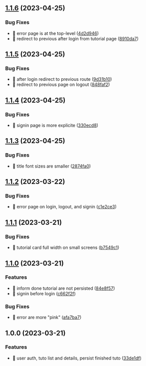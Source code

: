 ## [1.1.6](https://github.com/quibaritaenperdresatrompe/tuto/compare/v1.1.5...v1.1.6) (2023-04-25)

### Bug Fixes

- 🐛 error page is at the top-level ([4d2d946](https://github.com/quibaritaenperdresatrompe/tuto/commit/4d2d9467cd6c6f8064018440f7cf709d1baa4a54))
- 🐛 redirect to previous after login from tutorial page ([8910da7](https://github.com/quibaritaenperdresatrompe/tuto/commit/8910da7c859743a3fdc349950ab7b721972b9743))

## [1.1.5](https://github.com/quibaritaenperdresatrompe/tuto/compare/v1.1.4...v1.1.5) (2023-04-25)

### Bug Fixes

- 🐛 after login redirect to previous route ([9d31b10](https://github.com/quibaritaenperdresatrompe/tuto/commit/9d31b10477311e22439c84e6501983300c2535d6))
- 🐛 redirect to previous page on logout ([848faf2](https://github.com/quibaritaenperdresatrompe/tuto/commit/848faf29d1fef78cd148c84180d778ddfa5e26f2))

## [1.1.4](https://github.com/quibaritaenperdresatrompe/tuto/compare/v1.1.3...v1.1.4) (2023-04-25)

### Bug Fixes

- 🐛 signin page is more explicite ([330ecd8](https://github.com/quibaritaenperdresatrompe/tuto/commit/330ecd82caef56e735a1a21bd9ee70b0e01935bb))

## [1.1.3](https://github.com/quibaritaenperdresatrompe/tuto/compare/v1.1.2...v1.1.3) (2023-04-25)

### Bug Fixes

- 🐛 title font sizes are smaller ([2874fa0](https://github.com/quibaritaenperdresatrompe/tuto/commit/2874fa019a51a6b993991d25128c301ee9b15843))

## [1.1.2](https://github.com/quibaritaenperdresatrompe/tuto/compare/v1.1.1...v1.1.2) (2023-03-22)

### Bug Fixes

- 🐛 error page on login, logout, and signin ([c1e2ce3](https://github.com/quibaritaenperdresatrompe/tuto/commit/c1e2ce38b41e014ac2301034df389312cb41a257))

## [1.1.1](https://github.com/quibaritaenperdresatrompe/tuto/compare/v1.1.0...v1.1.1) (2023-03-21)

### Bug Fixes

- 🐛 tutorial card full width on small screens ([b7549c1](https://github.com/quibaritaenperdresatrompe/tuto/commit/b7549c1482c104e73c4db64aa9912574346b2c96))

## [1.1.0](https://github.com/quibaritaenperdresatrompe/tuto/compare/v1.0.0...v1.1.0) (2023-03-21)

### Features

- 🎸 inform done tutorial are not persisted ([84e8f57](https://github.com/quibaritaenperdresatrompe/tuto/commit/84e8f57166a3f54341c206374db185e697d84140))
- 🎸 signin before login ([c662f2f](https://github.com/quibaritaenperdresatrompe/tuto/commit/c662f2fd61fd11d79f879d366aa1e4cecdfd499c))

### Bug Fixes

- 🐛 error are more "pink" ([afa7ba7](https://github.com/quibaritaenperdresatrompe/tuto/commit/afa7ba73afe60866423a7742c4c085efbb060e1e))

## 1.0.0 (2023-03-21)

### Features

- 🎸 user auth, tuto list and details, persist finished tuto ([33de1df](https://github.com/quibaritaenperdresatrompe/tuto/commit/33de1dfbe7501d1c756a31def94234367a1ac2bd))
